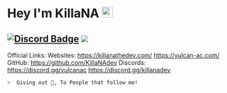 # Hey I'm KillaNA  <img src="https://media.giphy.com/media/hvRJCLFzcasrR4ia7z/giphy.gif" width="25px">
[![Discord Badge](https://img.shields.io/badge/-Discord-9B9B9B?style=flat-square&logo=Discord&logoColor=white)](https://discord.gg/vAyNySyXCx) 
![](https://komarev.com/ghpvc/?username=MegatonDev&color=151515&label=Visitors)
---
Official Links:
Websites: 
https://killanathedev.com/
https://vulcan-ac.com/
GitHub: https://github.com/KillaNAdev
Discords:
 https://discord.gg/vulcanac
https://discord.gg/killanadev

```zsh
>  Giving out 🍪, To People that follow me!
```
